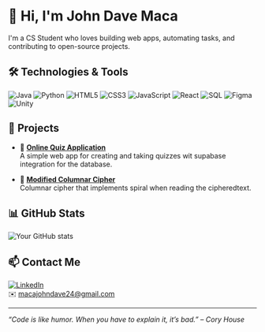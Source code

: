 # 👋 Hi, I'm John Dave Maca

I'm a CS Student who loves building web apps, automating tasks, and contributing to open-source projects.

## 🛠️ Technologies & Tools
![Java](https://img.shields.io/badge/-Java-black?style=flat-square&logo=java)
![Python](https://img.shields.io/badge/-Python-black?style=flat-square&logo=python)
![HTML5](https://img.shields.io/badge/-HTML5-black?style=flat-square&logo=html5)
![CSS3](https://img.shields.io/badge/-CSS3-black?style=flat-square&logo=css3)
![JavaScript](https://img.shields.io/badge/-JavaScript-black?style=flat-square&logo=javascript)
![React](https://img.shields.io/badge/-React-black?style=flat-square&logo=react)
![SQL](https://img.shields.io/badge/-SQL-black?style=flat-square&logo=mysql)
![Figma](https://img.shields.io/badge/-Figma-black?style=flat-square&logo=figma)
![Unity](https://img.shields.io/badge/-Unity-black?style=flat-square&logo=unity)

## 🚀 Projects
- 🔗 [**Online Quiz Application**](https://github.com/Bochok24/Online_Quiz)  
  A simple web app for creating and taking quizzes wit supabase integration for the database.

- 🔗 [**Modified Columnar Cipher**](https://github.com/Bochok24/Columnar_Spiral)  
  Columnar cipher that implements spiral when reading the cipheredtext.

## 📊 GitHub Stats
![Your GitHub stats](https://github-readme-stats.vercel.app/api?username=yourusername&show_icons=true&hide_title=true&hide=stars&count_private=true&theme=default)

## 📫 Contact Me
[![LinkedIn](https://img.shields.io/badge/-LinkedIn-blue?style=flat-square&logo=linkedin)](www.linkedin.com/in/john-dave-maca-068116358)  
✉️ macajohndave24@gmail.com

---

_“Code is like humor. When you have to explain it, it’s bad.” – Cory House_
